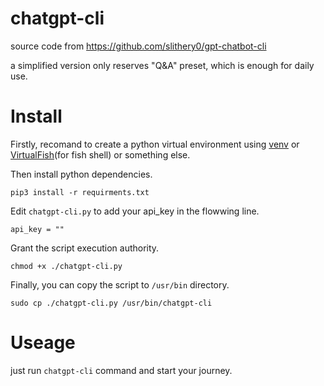 # chatgpt-cli
source code from https://github.com/slithery0/gpt-chatbot-cli

a simplified version only reserves "Q&A" preset, which is enough for daily use.

# Install
Firstly, recomand to create a python virtual environment using [venv](https://docs.python.org/3/library/venv.html) or [VirtualFish](https://virtualfish.readthedocs.io/en/latest/)(for fish shell) or something else.

Then install python dependencies.
``` shell
pip3 install -r requirments.txt
```
Edit `chatgpt-cli.py` to add your api_key in the flowwing line.
```
api_key = ""
```
Grant the script execution authority.
```
chmod +x ./chatgpt-cli.py
```
Finally, you can copy the script to `/usr/bin` directory.
```
sudo cp ./chatgpt-cli.py /usr/bin/chatgpt-cli
```
# Useage
just run `chatgpt-cli` command and start your journey.
